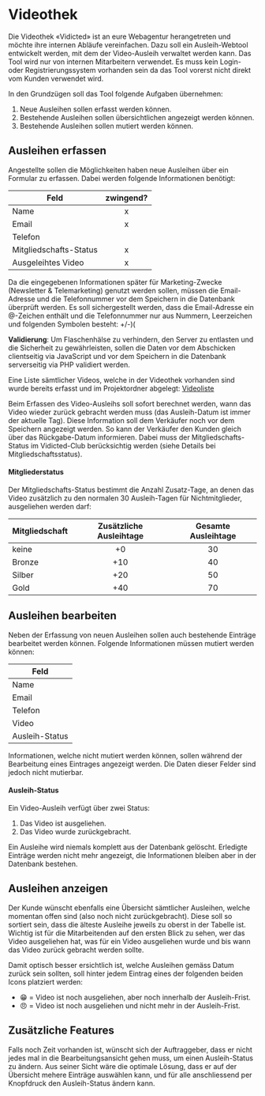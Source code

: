 # Videothek
Die Videothek «Vidicted» ist an eure Webagentur herangetreten und möchte ihre internen Abläufe vereinfachen. Dazu soll ein Ausleih-Webtool entwickelt werden, mit dem der Video-Ausleih verwaltet werden kann. Das Tool wird nur von internen Mitarbeitern verwendet. Es muss kein Login- oder Registrierungssystem vorhanden sein da das Tool vorerst nicht direkt vom Kunden verwendet wird.

In den Grundzügen soll das Tool folgende Aufgaben übernehmen:

1. Neue Ausleihen sollen erfasst werden können.
2. Bestehende Ausleihen sollen übersichtlichen angezeigt werden können.
3. Bestehende Ausleihen sollen mutiert werden können.

## Ausleihen erfassen
Angestellte sollen die Möglichkeiten haben neue Ausleihen über ein Formular zu erfassen. Dabei werden folgende Informationen benötigt:

| Feld                   | zwingend? |
|------------------------|:---------:|
| Name                   |     x     |
| Email                  |     x     |
| Telefon                |          |
| Mitgliedschafts-Status |     x     |
| Ausgeleihtes Video     |     x     |

Da die eingegebenen Informationen später für Marketing-Zwecke (Newsletter & Telemarketing) genutzt werden sollen, müssen die Email-Adresse und die Telefonnummer vor dem Speichern in die Datenbank überprüft werden. Es soll sichergestellt werden, dass die Email-Adresse ein @-Zeichen enthält und die Telefonnummer nur aus Nummern, Leerzeichen und folgenden Symbolen besteht: +/-)(

**Validierung**: Um Flaschenhälse zu verhindern, den Server zu entlasten und die Sicherheit zu gewährleisten, sollen die Daten vor dem Abschicken clientseitig via JavaScript und vor dem Speichern in die Datenbank serverseitig via PHP validiert werden.

Eine Liste sämtlicher Videos, welche in der Videothek vorhanden sind wurde bereits erfasst und im Projektordner abgelegt: [Videoliste](src)

Beim Erfassen des Video-Ausleihs soll sofort berechnet werden, wann das Video wieder zurück gebracht werden muss (das Ausleih-Datum ist immer der aktuelle Tag). Diese Information soll dem Verkäufer noch vor dem Speichern angezeigt werden. So kann der Verkäufer den Kunden gleich über das Rückgabe-Datum informieren. Dabei muss der Mitgliedschafts-Status im Vidicted-Club berücksichtig werden (siehe Details bei Mitgliedschaftsstatus).

#### Mitgliederstatus
Der Mitgliedschafts-Status bestimmt die Anzahl Zusatz-Tage, an denen das Video zusätzlich zu den normalen 30 Ausleih-Tagen für Nichtmitglieder, ausgeliehen werden darf:

| Mitgliedschaft | Zusätzliche Ausleihtage | Gesamte Ausleihtage |
|----------------|:-----------------------:|:-------------------:|
| keine          |            +0           |          30         |
| Bronze         |           +10           |          40         |
| Silber         |           +20           |          50         |
| Gold           |           +40           |          70         |

## Ausleihen bearbeiten
Neben der Erfassung von neuen Ausleihen sollen auch bestehende Einträge bearbeitet werden können. Folgende Informationen müssen mutiert werden können:

| Feld                   |
|------------------------|
| Name                   |
| Email                  |
| Telefon                |
| Video                  |
| Ausleih-Status         |

Informationen, welche nicht mutiert werden können, sollen während der Bearbeitung eines Eintrages angezeigt werden. Die Daten dieser Felder sind jedoch nicht mutierbar.

#### Ausleih-Status
Ein Video-Ausleih verfügt über zwei Status:

1. Das Video ist ausgeliehen.
2. Das Video wurde zurückgebracht.

Ein Ausleihe wird niemals komplett aus der Datenbank gelöscht. Erledigte Einträge werden nicht mehr angezeigt, die Informationen bleiben aber in der Datenbank bestehen.

## Ausleihen anzeigen
Der Kunde wünscht ebenfalls eine Übersicht sämtlicher Ausleihen, welche momentan offen sind (also noch nicht zurückgebracht). Diese soll so sortiert sein, dass die älteste Ausleihe jeweils zu oberst in der Tabelle ist. Wichtig ist für die Mitarbeitenden auf den ersten Blick zu sehen, wer das Video ausgeliehen hat, was für ein Video ausgeliehen wurde und bis wann das Video zurück gebracht werden sollte.

Damit optisch besser ersichtlich ist, welche Ausleihen gemäss Datum zurück sein sollten, soll hinter jedem Eintrag eines der folgenden beiden Icons platziert werden:

* 😁 = Video ist noch ausgeliehen, aber noch innerhalb der Ausleih-Frist.
* 😠 = Video ist noch ausgeliehen und nicht mehr in der Ausleih-Frist.

## Zusätzliche Features
Falls noch Zeit vorhanden ist, wünscht sich der Auftraggeber, dass er nicht jedes mal in die Bearbeitungsansicht gehen muss, um einen Ausleih-Status zu ändern. Aus seiner Sicht wäre die optimale Lösung, dass er auf der Übersicht mehere Einträge auswählen kann, und für alle anschliessend per Knopfdruck den Ausleih-Status ändern kann.